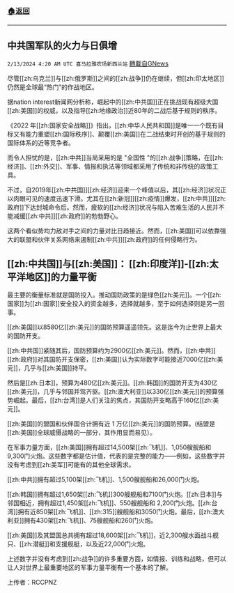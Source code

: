 ###  [:house:返回](README.md)
---


## 中共国军队的火力与日俱增
`2/13/2024 4:20 AM UTC 喜马拉雅农场新西兰站` [轉載自GNews](https://gnews.org/articles/2301857)

尽管[[zh:乌克兰]]与[[zh:俄罗斯]]之间的[[zh:战争]]仍在继续，但[[zh:印太地区]]仍然是全球最“热门”的作战地区。

据nation interest新闻网分析称，崛起中的[[zh:中共国]]正在挑战现有超级大国[[zh:美国]]的权威，以及指导[[zh:地缘政治]]近80年的二战后基于规则的秩序。

《2022 年[[zh:国家安全战略]]》指出，[[zh:中华人民共和国]]是唯一一个既有目标又有能力重塑[[zh:国际秩序]]、颠覆[[zh:美国]]在二战结束时开创的基于规则的国际体系的近等竞争者。

而令人担忧的是，[[zh:中共]]当局采用的是 "全国性 "的[[zh:战争]]策略，在[[zh:经济]]、[[zh:外交]]、军事、情报和执法等领域都采用了传统和非传统的政策工具。

不过，自2019年[[zh:中共国]][[zh:经济]]迎来一个峰值以后，其[[zh:经济]]状况正以肉眼可见的速度迅速下滑。尤其在[[zh:新冠]][[zh:疫情]]爆发，[[zh:中共]][[zh:政府]]下达封城命令后。然而，疲软的[[zh:经济]]状况与陷入苦难生活的人民并不能减缓[[zh:中共]][[zh:政府]]的勃勃野心。

这两个看似势均力敌对手之间的力量对比日趋接近。然而，[[zh:美国]]可以依靠强大的联盟和伙伴关系网络来遏制[[zh:中共]][[zh:政府]]的任何侵略行为。

## [[zh:中共国]]与[[zh:美国]]： [[zh:印度洋]]-[[zh:太平洋地区]]的力量平衡

最主要的衡量标准就是国防投入。推动国防政策的是绿色[[zh:美元]]。一个[[zh:国家]]为[[zh:国家]]安全投入的资金越多，选择就越多，至于如何选择则是另一回事。

[[zh:美国]]以8580亿[[zh:美元]]的国防预算遥遥领先。这是迄今为止世界上最大的国防开支。 

[[zh:中共国]]紧随其后，国防预算约为2900亿[[zh:美元]]。然而，[[zh:中共]][[zh:政府]]对其国防开支保密，[[zh:美国]]认为实际数字可能接近7000亿[[zh:美元]]，几乎与[[zh:美国]]持平。

然后是[[zh:日本]]，预算为480亿[[zh:美元]]。[[zh:韩国]]的国防开支为430亿[[zh:美元]]，几乎与邻国并驾齐驱。[[zh:澳大利亚]]以330亿[[zh:美元]]的预算强势崛起。最后，[[zh:台湾]]是人们关注的焦点，其国防开支略高于160亿[[zh:美元]]。

[[zh:美国]]的盟国和伙伴国合计拥有近 1 万亿[[zh:美元]]的国防预算。(结盟是[[zh:美国]]全球威慑战略的一部分，其作用显而易见）。

在军事力量方面，[[zh:美国]]拥有超过14,500架[[zh:飞机]]、1,050艘舰船和9,300门火炮。这些数字都是估计值，代表的是完整的能力——例如，这些数字并没有考虑到[[zh:美军]]可能有的其他全球需求。

[[zh:中共]]拥有超过5,100架[[zh:飞机]]、1,500艘舰船和26,000门火炮。

[[zh:韩国]]拥有超过1,650架[[zh:飞机]]300艘舰船和7100门火炮。[[zh:日本]]与邻国相近，拥有超过1,450架[[zh:飞机]]、550艘舰船和 2,200门火炮。[[zh:台湾]]拥有近850架[[zh:飞机]]、[[zh:315]]艘舰船和3050门火炮。最后，[[zh:澳大利亚]]拥有430架[[zh:飞机]]、75艘舰船和260门火炮。

[[zh:美国]]及其盟国总共拥有超过18,600架[[zh:飞机]]，近2,300艘水面战斗舰只、[[zh:潜艇]]和支援舰艇，以及近22,000门火炮。

上述数字并没有考虑到[[zh:战争]]的许多重要方面，如情报、训练和战略，但可以让人对世界上最重要地区的军事力量平衡有一个基本的了解。

上传者：RCCPNZ
